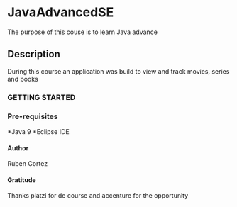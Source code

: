 # JavaAdvancedSE
The purpose of this couse is to learn Java advance

## Description

During this course an application was build to view and track movies, series and books

### GETTING STARTED

### Pre-requisites

*Java 9
*Eclipse IDE

#### Author

Ruben Cortez
#### Gratitude

Thanks platzi for de course and accenture for the opportunity


